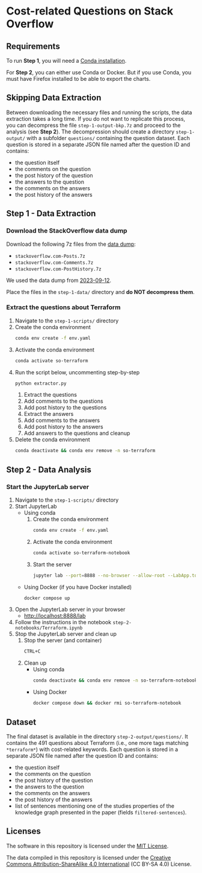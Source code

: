 # Cost-related Questions on Stack Overflow

## Requirements

To run **Step 1**, you will need a [Conda installation](https://docs.conda.io/projects/conda/en/stable/user-guide/install/download.html#anaconda-or-miniconda).

For **Step 2**, you can either use Conda or Docker. But if you use Conda, you must have Firefox installed to be able to export the charts.

## Skipping Data Extraction

Between downloading the necessary files and running the scripts, the data extraction takes a long time. If you do not want to replicate this process, you can decompress the file `step-1-output-bkp.7z` and proceed to the analysis (see **Step 2**). The decompression should create a directory `step-1-output/` with a subfolder `questions/` containing the question dataset. Each question is stored in a separate JSON file named after the question ID and contains:
- the question itself
- the comments on the question
- the post history of the question
- the answers to the question
- the comments on the answers
- the post history of the answers

## Step 1 - Data Extraction

### Download the StackOverflow data dump

Download the following 7z files from the [data dump](https://archive.org/details/stackexchange):
- `stackoverflow.com-Posts.7z`
- `stackoverflow.com-Comments.7z`
- `stackoverflow.com-PostHistory.7z`

We used the data dump from [2023-09-12](https://archive.org/details/stack-exchange-data-dump-2023-09-12).

Place the files in the `step-1-data/` directory and **do NOT decompress them**.

### Extract the questions about Terraform

1. Navigate to the `step-1-scripts/` directory
2. Create the conda environment
    ```bash
    conda env create -f env.yaml
    ```
3. Activate the conda environment
    ```bash
    conda activate so-terraform
    ```
4. Run the script below, uncommenting step-by-step
    ```bash
    python extractor.py
    ```
    1. Extract the questions
    2. Add comments to the questions
    3. Add post history to the questions
    4. Extract the answers
    5. Add comments to the answers
    6. Add post history to the answers
    7. Add answers to the questions and cleanup
5. Delete the conda environment
    ```bash
    conda deactivate && conda env remove -n so-terraform
    ```

## Step 2 - Data Analysis

### Start the JupyterLab server

1. Navigate to the `step-1-scripts/` directory
2. Start JupyterLab
    - Using conda
        1. Create the conda environment
            ```bash
            conda env create -f env.yaml
            ```
        2. Activate the conda environment
            ```bash
            conda activate so-terraform-notebook
            ```
        3. Start the server
            ```bash
            jupyter lab --port=8888 --no-browser --allow-root --LabApp.token='' --NotebookApp.notebook_dir='../'
            ```
    - Using Docker (if you have Docker installed)
        ```bash
        docker compose up
        ```
3. Open the JupyterLab server in your browser
    - [http://localhost:8888/lab](http://localhost:8888/lab)
4. Follow the instructions in the notebook `step-2-notebooks/Terraform.ipynb`
5. Stop the JupyterLab server and clean up
    1. Stop the server (and container)
        ```bash
        CTRL+C
        ```
    2. Clean up
        - Using conda
            ```bash
            conda deactivate && conda env remove -n so-terraform-notebook
            ```
        - Using Docker
            ```bash
            docker compose down && docker rmi so-terraform-notebook
            ```

## Dataset

The final dataset is available in the directory `step-2-output/questions/`. It contains the 491 questions about Terraform (i.e., one more tags matching `*terraform*`) with cost-related keywords. Each question is stored in a separate JSON file named after the question ID and contains:
- the question itself
- the comments on the question
- the post history of the question
- the answers to the question
- the comments on the answers
- the post history of the answers
- list of sentences mentioning one of the studies properties of the knowledge graph presented in the paper (fields `filtered-sentences`).

## Licenses

The software in this repository is licensed under the [MIT License](LICENSE).

The data compiled in this repository is licensed under the [Creative Commons Attribution-ShareAlike 4.0 International](https://creativecommons.org/licenses/by-sa/4.0/) (CC BY-SA 4.0) License.


